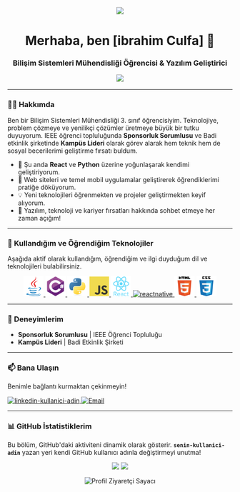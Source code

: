 <p align="center">
  <img src="https://raw.githubusercontent.com/iampavangandhi/iampavangandhi/master/gifs/Hi.gif" width="50px">
</p>

<h1 align="center">Merhaba, ben [ibrahim Culfa] 👋</h1>
<h3 align="center">Bilişim Sistemleri Mühendisliği Öğrencisi & Yazılım Geliştirici</h3>

<p align="center">
  <img src="https://github.com/REANMACHINE/REANMACHINE/blob/main/developer.gif" width="300" />
</p>

---

### 👨‍💻 Hakkımda

Ben bir Bilişim Sistemleri Mühendisliği 3. sınıf öğrencisiyim. Teknolojiye, problem çözmeye ve yenilikçi çözümler üretmeye büyük bir tutku duyuyorum. IEEE öğrenci topluluğunda **Sponsorluk Sorumlusu** ve Badi etkinlik şirketinde **Kampüs Lideri** olarak görev alarak hem teknik hem de sosyal becerilerimi geliştirme fırsatı buldum.

- 🔭 Şu anda **React** ve **Python** üzerine yoğunlaşarak kendimi geliştiriyorum.
- 🌱 Web siteleri ve temel mobil uygulamalar geliştirerek öğrendiklerimi pratiğe döküyorum.
- 💡 Yeni teknolojileri öğrenmekten ve projeler geliştirmekten keyif alıyorum.
- 💬 Yazılım, teknoloji ve kariyer fırsatları hakkında sohbet etmeye her zaman açığım!

---

### 🚀 Kullandığım ve Öğrendiğim Teknolojiler

Aşağıda aktif olarak kullandığım, öğrendiğim ve ilgi duyduğum dil ve teknolojileri bulabilirsiniz.

<p align="center">
  <a href="https://www.java.com" target="_blank" rel="noreferrer">
    <img src="https://raw.githubusercontent.com/devicons/devicon/master/icons/java/java-original.svg" alt="java" width="45" height="45"/>
  </a>
  <a href="https://dotnet.microsoft.com/" target="_blank" rel="noreferrer">
    <img src="https://raw.githubusercontent.com/devicons/devicon/master/icons/csharp/csharp-original.svg" alt="csharp" width="45" height="45"/>
  </a>
  <a href="https://www.python.org" target="_blank" rel="noreferrer">
    <img src="https://raw.githubusercontent.com/devicons/devicon/master/icons/python/python-original.svg" alt="python" width="45" height="45"/>
  </a>
  <a href="https://developer.mozilla.org/en-US/docs/Web/JavaScript" target="_blank" rel="noreferrer">
    <img src="https://raw.githubusercontent.com/devicons/devicon/master/icons/javascript/javascript-original.svg" alt="javascript" width="45" height="45"/>
  </a>
  <a href="https://reactjs.org/" target="_blank" rel="noreferrer">
    <img src="https://raw.githubusercontent.com/devicons/devicon/master/icons/react/react-original-wordmark.svg" alt="react" width="45" height="45"/>
  </a>
  <a href="https://reactnative.dev/" target="_blank" rel="noreferrer">
    <img src="https://cdn.jsdelivr.net/gh/devicons/devicon/icons/react/react-original.svg" alt="reactnative" width="45" height="45"/>
  </a>
  <a href="https://www.w3.org/html/" target="_blank" rel="noreferrer">
    <img src="https://raw.githubusercontent.com/devicons/devicon/master/icons/html5/html5-original-wordmark.svg" alt="html5" width="45" height="45"/>
  </a>
  <a href="https://www.w3schools.com/css/" target="_blank" rel="noreferrer">
    <img src="https://raw.githubusercontent.com/devicons/devicon/master/icons/css3/css3-original-wordmark.svg" alt="css3" width="45" height="45"/>
  </a>
</p>

---

### 💼 Deneyimlerim

-   **Sponsorluk Sorumlusu** | IEEE Öğrenci Topluluğu
-   **Kampüs Lideri** | Badi Etkinlik Şirketi

---

### 📫 Bana Ulaşın

Benimle bağlantı kurmaktan çekinmeyin!

<p align="left">
  <a href="www.linkedin.com/in/ibrahimculfa" target="blank">
    <img align="center" src="https://raw.githubusercontent.com/rahuldkjain/github-profile-readme-generator/master/src/images/icons/Social/linked-in-alt.svg" alt="linkedin-kullanici-adin" height="30" width="40" />
  </a>
  <a href="mailto:ibrahimculfa57@gmail.com">
    <img align="center" src="https://cdn-icons-png.flaticon.com/512/281/281769.png" alt="Email" height="30" width="30" />
  </a>
</p>

---

### 📊 GitHub İstatistiklerim

Bu bölüm, GitHub'daki aktiviteni dinamik olarak gösterir. **`senin-kullanici-adin`** yazan yeri kendi GitHub kullanıcı adınla değiştirmeyi unutma!

<p align="center">
  <img height="180em" src="https://github-readme-stats.vercel.app/api?username=ibrahimmcx&show_icons=true&theme=dracula&include_all_commits=true&count_private=true"/>
  <img height="180em" src="https://github-readme-stats.vercel.app/api/top-langs/?username=ibrahimmcxn&layout=compact&langs_count=8&theme=dracula"/>
</p>

<p align="center"> 
  <img src="https://profile-counter.glitch.me/ibrahimmcx/count.svg" alt="Profil Ziyaretçi Sayacı" /> 
</p>
